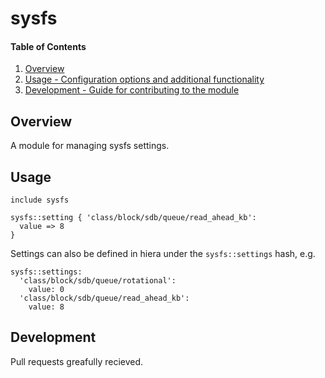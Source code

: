 # sysfs

#### Table of Contents

1. [Overview](#overview)
2. [Usage - Configuration options and additional functionality](#usage)
3. [Development - Guide for contributing to the module](#development)

## Overview

A module for managing sysfs settings.

## Usage

```
include sysfs

sysfs::setting { 'class/block/sdb/queue/read_ahead_kb':
  value => 8
}
```

Settings can also be defined in hiera under the `sysfs::settings` hash, e.g.

```
sysfs::settings:
  'class/block/sdb/queue/rotational':
    value: 0
  'class/block/sdb/queue/read_ahead_kb':
    value: 8
```


## Development

Pull requests greafully recieved.

